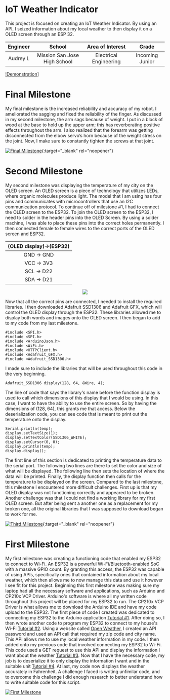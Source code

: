 
# IoT Weather Indicator
This project is focused on creating an IoT Weather Indicator. By using an API, I seized information about my local weather to then display it on a OLED screen through an ESP 32.

| **Engineer** | **School** | **Area of Interest** | **Grade** |
|:--:|:--:|:--:|:--:|
| Audrey L | Mission San Jose High School | Electrical Engineering | Incoming Junior

[!Demonstration](https://media.giphy.com/media/pwbU8MVhFVo4ZnTFBi/giphy.gif "Demonstration")]
  
# Final Milestone
My final milestone is the increased reliability and accuracy of my robot. I ameliorated the sagging and fixed the reliability of the finger. As discussed in my second milestone, the arm sags because of weight. I put in a block of wood at the base to hold up the upper arm; this has reverberating positive effects throughout the arm. I also realized that the forearm was getting disconnected from the elbow servo’s horn because of the weight stress on the joint. Now, I make sure to constantly tighten the screws at that joint. 

[![Final Milestone](https://res.cloudinary.com/marcomontalbano/image/upload/v1612573869/video_to_markdown/images/youtube--F7M7imOVGug-c05b58ac6eb4c4700831b2b3070cd403.jpg )](https://www.youtube.com/watch?v=F7M7imOVGug&feature=emb_logo "Final Milestone"){:target="_blank" rel="noopener"}

# Second Milestone
My second milestone was displaying the temperature of my city on the OLED screen. An OLED screen is a piece of technology that utilizes LEDs, where organic molecules produce light. The model that I am using has four pins and communicates with microcontrollers that use an I2C communication protocol. To continue off of milestone #1, I had to connect the OLED screen to the ESP32. To join the OLED screen to the ESP32, I need to solder in the header pins into the OLED Screen. By using a solder machine, I was able to place these pins into the correct holes permanently. I then connected female to female wires to the correct ports of the OLED screen and ESP32. 

|**(OLED display)→(ESP32)**|
|:--:|
|GND → GND|
|VCC → 3V3|
|SCL → D22|
|SDA → D21

<html>
  <div style="text-align:center">
    <img src="https://user-images.githubusercontent.com/43714174/125998973-b56856fd-d247-42e0-bdff-5f9283b7b08c.png" />
  </div>
</html>

Now that all the correct pins are connected, I needed to install the required libraries. I then downloaded Adafruit SSD1306 and Adafruit GFX, which will control the OLED display through the ESP32. These libraries allowed me to display both words and images onto the OLED screen. I then began to add to my code from my last milestone. 

```arduino
#include <SPI.h>
#include <SPI.h>
#include <ArduinoJson.h>
#include <WiFi.h>
#include <HTTPClient.h>
#include <Adafruit_GFX.h>
#include <Adafruit_SSD1306.h>
```

I made sure to include the libraries that will be used throughout this code in the very beginning.

```arduino
Adafruit_SSD1306 display(128, 64, &Wire, 4);
```

The line of code that says the library's name before the function display is used to call which dimensions of this display that I would be using. In this case, I want to have the ability to use the entire screen. So by having the dimensions of (128, 64), this grants me that access. Below the deserialization code, you can see code that is meant to print out the temperature onto the display. 

```arduino
Serial.println(temp);
display.setTextSize(1);
display.setTextColor(SSD1306_WHITE);
display.setCursor(0, 0);
display.println(temp);
display.display();
```

The first line of this section is dedicated to printing the temperature data to the serial port. The following two lines are there to set the color and size of what will be displayed. The following line then sets the location of where the data will be printed. Finally, the display function then calls for the temperature to be displayed on the screen. Compared to the last milestone, this milestone I encountered more difficult challenges. First up is that my OLED display was not functioning correctly and appeared to be broken. Another challenge was that I could not find a working library for my first OLED screen. But after being sent a another one as a replacement for my broken one, all the original libraries that I was supposed to download began to work for me.

[![Third Milestone](https://res.cloudinary.com/marcomontalbano/image/upload/v1612574014/video_to_markdown/images/youtube--y3VAmNlER5Y-c05b58ac6eb4c4700831b2b3070cd403.jpg)](https://www.youtube.com/watch?v=y3VAmNlER5Y&feature=emb_logo "Second Milestone"){:target="_blank" rel="noopener"}
# First Milestone
  

My first milestone was creating a functioning code that enabled my ESP32 to connect to Wi-Fi. An ESP32 is a powerful Wi-Fi/Bluetooth-enabled SoC with a massive GPIO count. By granting this access, the ESP32 was capable of using APIs, specifically ones that contained information about my local weather, which then allows me to now manage this data and use it however I see fit for this project. Beginning this first milestone was making sure my laptop had all the necessary software and applications, such as Arduino and CP210x VCP Driver. Arduino's software is where all my written code throughout this project will be placed for my ESP32 to run. The CP210x VCP Driver is what allows me to download the Arduino IDE and have my code upload to the ESP32. The first piece of code I created was dedicated to connecting my ESP32 to the Arduino application [Tutorial #1](https://www.youtube.com/watch?v=wNtGHCrO7E4). After doing so, I then wrote another code to program my ESP32 to connect to my house's Wi-Fi [Tutorial #2](https://techtutorialsx.com/2017/04/24/esp32-connecting-to-a-wifi-network/). Using a website called [Open Weather](https://openweathermap.org/), I created an API password and used an API call that required my zip code and city name. This API allows me to use my local weather information in my code. I then added onto my previous code that involved connecting my ESP32 to Wi-Fi. This code used a GET request to use this API and display the information I want about the weather [Tutorial #3](https://www.youtube.com/watch?v=s_2cw0k6lgs&t=11s). Now that I have the necessary code, my job is to deserialize it to only display the information I want and in the suitable unit [Tutorial #4](https://arduinojson.org/v6/doc/deserialization/). At last, my code now displays the weather accurately in Fahrenheit. A challenge I faced is writing unfimilar code, and to overcome this challenge I did enough research to better understand how to write suitable code for this script.  


[![First Milestone](https://res.cloudinary.com/marcomontalbano/image/upload/v1626465192/video_to_markdown/images/youtube--nX6wXnya2Uw-c05b58ac6eb4c4700831b2b3070cd403.jpg)](https://www.youtube.com/watch?v=nX6wXnya2Uw "First Milestone")
